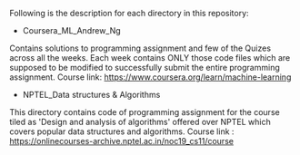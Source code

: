 Following is the description for each directory in this repository:

* Coursera_ML_Andrew_Ng

Contains solutions to programming assignment and few of the Quizes across all the weeks. Each week contains ONLY those code files which are supposed to be modified to successfully submit the entire programming assignment. Course link: https://www.coursera.org/learn/machine-learning

* NPTEL_Data structures & Algorithms

This directory contains code of programming assignment for the course tiled as 'Design and analysis of algorithms' offered over NPTEL which covers popular data structures and algorithms. Course link : https://onlinecourses-archive.nptel.ac.in/noc19_cs11/course

